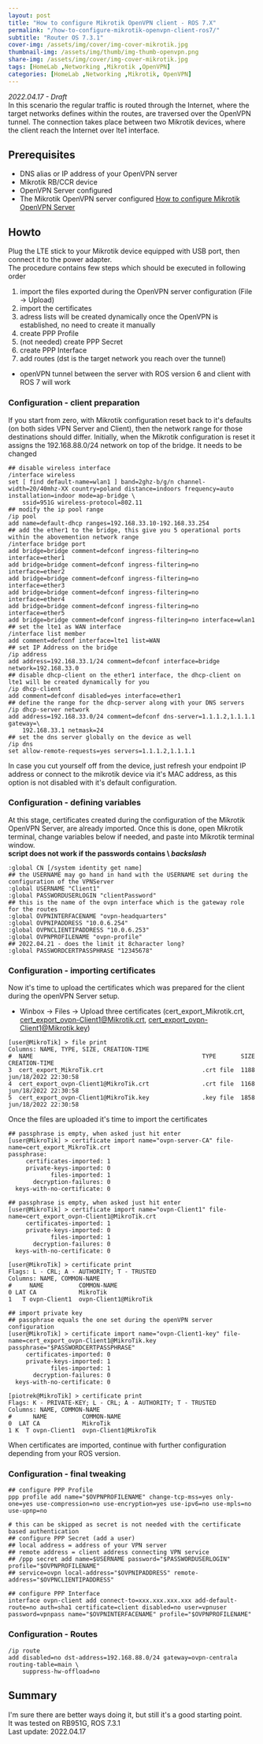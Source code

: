 ```yaml
---
layout: post
title: "How to configure Mikrotik OpenVPN client - ROS 7.X"
permalink: "/how-to-configure-mikrotik-openvpn-client-ros7/"
subtitle: "Router OS 7.3.1"
cover-img: /assets/img/cover/img-cover-mikrotik.jpg
thumbnail-img: /assets/img/thumb/img-thumb-openvpn.png
share-img: /assets/img/cover/img-cover-mikrotik.jpg
tags: [HomeLab ,Networking ,Mikrotik ,OpenVPN]
categories: [HomeLab ,Networking ,Mikrotik, OpenVPN]
---
```

*2022.04.17 - Draft*<br>
In this scenario the regular traffic is routed through the Internet, where the target networks defines within the routes, are traversed over the OpenVPN tunnel. The connection takes place between two Mikrotik devices, where the client reach the Internet over lte1 interface. 

## Prerequisites
+ DNS alias or IP address of your OpenVPN server
+ Mikrotik RB/CCR device
+ OpenVPN Server configured
+ The Mikrotik OpenVPN server configured [How to configure Mikrotik OpenVPN Server](https://makeitcloudy.pl/how-to-configure-mikrotik-openvpn-server/)

## Howto
Plug the LTE stick to your Mikrotik device equipped with USB port, then connect it to the power adapter.<br>
The procedure contains few steps which should be executed in following order
1. import the files exported during the OpenVPN server configuration (File -> Upload)
2. import the certificates
3. adress lists will be created dynamically once the OpenVPN is established, no need to create it manually
4. create PPP Profile
5. (not needed) create PPP Secret
5. create PPP Interface
6. add routes (dst is the target network you reach over the tunnel)

+ openVPN tunnel between the server with ROS version 6 and client with ROS 7 will work
### Configuration - client preparation
If you start from zero, with Mikrotik configuration reset back to it's defaults (on both sides VPN Server and Client), then the network range for those destinations should differ. Initially, when the Mikrotik configuration is reset it assigns the 192.168.88.0/24 network on top of the bridge. It needs to be changed
```shell
## disable wireless interface
/interface wireless
set [ find default-name=wlan1 ] band=2ghz-b/g/n channel-width=20/40mhz-XX country=poland distance=indoors frequency=auto installation=indoor mode=ap-bridge \
    ssid=951G wireless-protocol=802.11
## modify the ip pool range
/ip pool
add name=default-dhcp ranges=192.168.33.10-192.168.33.254
## add the ether1 to the bridge, this give you 5 operational ports within the abovemention network range
/interface bridge port
add bridge=bridge comment=defconf ingress-filtering=no interface=ether1
add bridge=bridge comment=defconf ingress-filtering=no interface=ether2
add bridge=bridge comment=defconf ingress-filtering=no interface=ether3
add bridge=bridge comment=defconf ingress-filtering=no interface=ether4
add bridge=bridge comment=defconf ingress-filtering=no interface=ether5
add bridge=bridge comment=defconf ingress-filtering=no interface=wlan1
## set the lte1 as WAN interface
/interface list member
add comment=defconf interface=lte1 list=WAN
## set IP Address on the bridge
/ip address
add address=192.168.33.1/24 comment=defconf interface=bridge network=192.168.33.0
## disable dhcp-client on the ether1 interface, the dhcp-client on lte1 will be created dynamically for you
/ip dhcp-client
add comment=defconf disabled=yes interface=ether1
## define the range for the dhcp-server along with your DNS servers
/ip dhcp-server network
add address=192.168.33.0/24 comment=defconf dns-server=1.1.1.2,1.1.1.1 gateway=\
    192.168.33.1 netmask=24
## set the dns server globally on the device as well
/ip dns
set allow-remote-requests=yes servers=1.1.1.2,1.1.1.1
```
In case you cut yourself off from the device, just refresh your endpoint IP address or connect to the mikrotik device via it's MAC address, as this option is not disabled with it's default configuration.

### Configuration - defining variables
At this stage, certificates created during the configuration of the Mikrotik OpenVPN Server, are already imported. Once this is done, open Mikrotik terminal, change variables below if needed, and paste into Mikrotik terminal window.<br>
**script does not work if the passwords contains \ *backslash***

```shell
:global CN [/system identity get name]
## the USERNAME may go hand in hand with the USERNAME set during the configuration of the VPNServer
:global USERNAME "Client1"
:global PASSWORDUSERLOGIN "clientPassword"
## this is the name of the ovpn interface which is the gateway role for the routes
:global OVPNINTERFACENAME "ovpn-headquarters"
:global OVPNIPADDRESS "10.0.6.254"
:global OVPNCLIENTIPADDRESS "10.0.6.253"
:global OVPNPROFILENAME "ovpn-profile"
## 2022.04.21 - does the limit it 8character long?
:global PASSWORDCERTPASSPHRASE "12345678"
```

### Configuration - importing certificates
Now it's time to upload the certificates which was prepared for the client during the openVPN Server setup.
+ Winbox -> Files -> Upload three certificates (cert_export_Mikrotik.crt, cert_export_ovpn-Client1@Mikrotik.crt, cert_export_ovpn-Client1@Mikrotik.key)
```shell
[user@MikroTik] > file print 
Columns: NAME, TYPE, SIZE, CREATION-TIME
#  NAME                                                TYPE       SIZE      CREATION-TIME       
3  cert_export_MikroTik.crt                            .crt file  1188      jun/18/2022 22:30:58
4  cert_export_ovpn-Client1@MikroTik.crt               .crt file  1168      jun/18/2022 22:30:58
5  cert_export_ovpn-Client1@MikroTik.key               .key file  1858      jun/18/2022 22:30:58
```
Once the files are uploaded it's time to import the certificates
```shell
## passphrase is empty, when asked just hit enter
[user@MikroTik] > certificate import name="ovpn-server-CA" file-name=cert_export_MikroTik.crt
passphrase: 
     certificates-imported: 1
     private-keys-imported: 0
            files-imported: 1
       decryption-failures: 0
  keys-with-no-certificate: 0

## passphrase is empty, when asked just hit enter
[user@MikroTik] > certificate import name="ovpn-Client1" file-name=cert_export_ovpn-Client1@MikroTik.crt
     certificates-imported: 1
     private-keys-imported: 0
            files-imported: 1
       decryption-failures: 0
  keys-with-no-certificate: 0

[user@MikroTik] > certificate print 
Flags: L - CRL; A - AUTHORITY; T - TRUSTED
Columns: NAME, COMMON-NAME
#     NAME          COMMON-NAME          
0 LAT CA            MikroTik             
1   T ovpn-Client1  ovpn-Client1@MikroTik

## import private key
## passphrase equals the one set during the openVPN server configuration
[user@MikroTik] > certificate import name="ovpn-Client1-key" file-name=cert_export_ovpn-Client1@MikroTik.key passphrase="$PASSWORDCERTPASSPHRASE"
     certificates-imported: 0
     private-keys-imported: 1
            files-imported: 1
       decryption-failures: 0
  keys-with-no-certificate: 0

[piotrek@MikroTik] > certificate print 
Flags: K - PRIVATE-KEY; L - CRL; A - AUTHORITY; T - TRUSTED
Columns: NAME, COMMON-NAME
#      NAME          COMMON-NAME          
0  LAT CA            MikroTik             
1 K  T ovpn-Client1  ovpn-Client1@MikroTik
```
When certificates are imported, continue with further configuration depending from your ROS version.

### Configuration - final tweaking

```shell
## configure PPP Profile
ppp profile add name="$OVPNPROFILENAME" change-tcp-mss=yes only-one=yes use-compression=no use-encryption=yes use-ipv6=no use-mpls=no use-upnp=no

# this can be skipped as secret is not needed with the certificate based authentication
## configure PPP Secret (add a user)
## local address = address of your VPN server
## remote address = client address connecting VPN service
## /ppp secret add name=$USERNAME password="$PASSWORDUSERLOGIN" profile="$OVPNPROFILENAME"
## service=ovpn local-address="$OVPNIPADDRESS" remote-address="$OVPNCLIENTIPADDRESS"

## configure PPP Interface 
interface ovpn-client add connect-to=xxx.xxx.xxx.xxx add-default-route=no auth=sha1 certificate=client disabled=no user=vpnuser password=vpnpass name="$OVPNINTERFACENAME" profile="$OVPNPROFILENAME"
```
### Configuration - Routes
```shell
/ip route
add disabled=no dst-address=192.168.88.0/24 gateway=ovpn-centrala routing-table=main \
    suppress-hw-offload=no
```
## Summary
I'm sure there are better ways doing it, but still it's a good starting point.<br>
It was tested on RB951G, ROS 7.3.1<br>
Last update: 2022.04.17